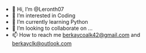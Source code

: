 - 👋 Hi, I’m @Leronth07
- 👀 I’m interested in Coding
- 🌱 I’m currently learning Python
- 💞️ I’m looking to collaborate on ...
- 📫 How to reach me berkaycoalk42@gmail.com and berkayclk@outlook.com

<!---
Leronth07/Leronth07 is a ✨ special ✨ repository because its `README.md` (this file) appears on your GitHub profile.
You can click the Preview link to take a look at your changes.
--->
